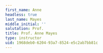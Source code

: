 ```yaml
---
first_name: Anne
headless: true
last_name: Mayes
middle_initial: ''
salutation: Prof.
title: Prof. Anne Mayes
type: instructor
uid: 1968deb0-6204-93a7-8524-e5c2ab7bb81c
---
```

